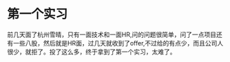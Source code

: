 # 第一个实习

前几天面了杭州雪晴，只有一面技术和一面HR,问的问题很简单，问了一点项目还有一些八股，然后就是HR面，过几天就收到了offer,不过给的有点少，而且公司人很少，就拒了。投了这么多，终于拿到了第一个实习，太难了。